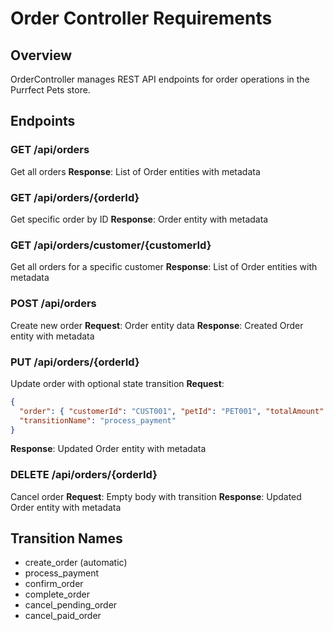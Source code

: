 # Order Controller Requirements

## Overview
OrderController manages REST API endpoints for order operations in the Purrfect Pets store.

## Endpoints

### GET /api/orders
Get all orders
**Response**: List of Order entities with metadata

### GET /api/orders/{orderId}
Get specific order by ID
**Response**: Order entity with metadata

### GET /api/orders/customer/{customerId}
Get all orders for a specific customer
**Response**: List of Order entities with metadata

### POST /api/orders
Create new order
**Request**: Order entity data
**Response**: Created Order entity with metadata

### PUT /api/orders/{orderId}
Update order with optional state transition
**Request**: 
```json
{
  "order": { "customerId": "CUST001", "petId": "PET001", "totalAmount": 250.0, "adoptionFee": 200.0 },
  "transitionName": "process_payment"
}
```
**Response**: Updated Order entity with metadata

### DELETE /api/orders/{orderId}
Cancel order
**Request**: Empty body with transition
**Response**: Updated Order entity with metadata

## Transition Names
- create_order (automatic)
- process_payment
- confirm_order
- complete_order
- cancel_pending_order
- cancel_paid_order
